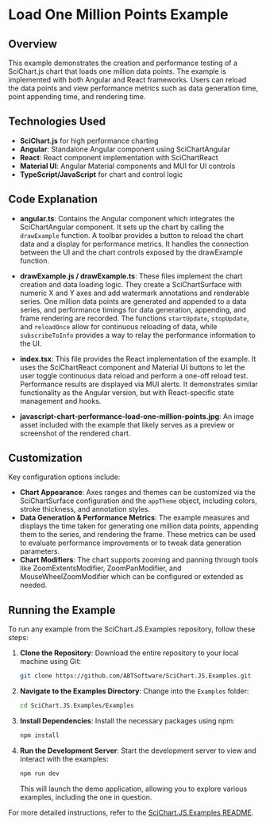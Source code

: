# Load One Million Points Example

## Overview

This example demonstrates the creation and performance testing of a SciChart.js chart that loads one million data points. The example is implemented with both Angular and React frameworks. Users can reload the data points and view performance metrics such as data generation time, point appending time, and rendering time.

## Technologies Used

-   **SciChart.js** for high performance charting
-   **Angular**: Standalone Angular component using SciChartAngular
-   **React**: React component implementation with SciChartReact
-   **Material UI**: Angular Material components and MUI for UI controls
-   **TypeScript/JavaScript** for chart and control logic

## Code Explanation

-   **angular.ts**: Contains the Angular component which integrates the SciChartAngular component. It sets up the chart by calling the `drawExample` function. A toolbar provides a button to reload the chart data and a display for performance metrics. It handles the connection between the UI and the chart controls exposed by the drawExample function.

-   **drawExample.js / drawExample.ts**: These files implement the chart creation and data loading logic. They create a SciChartSurface with numeric X and Y axes and add watermark annotations and renderable series. One million data points are generated and appended to a data series, and performance timings for data generation, appending, and frame rendering are recorded. The functions `startUpdate`, `stopUpdate`, and `reloadOnce` allow for continuous reloading of data, while `subscribeToInfo` provides a way to relay the performance information to the UI.

-   **index.tsx**: This file provides the React implementation of the example. It uses the SciChartReact component and Material UI buttons to let the user toggle continuous data reload and perform a one-off reload test. Performance results are displayed via MUI alerts. It demonstrates similar functionality as the Angular version, but with React-specific state management and hooks.

-   **javascript-chart-performance-load-one-million-points.jpg**: An image asset included with the example that likely serves as a preview or screenshot of the rendered chart.

## Customization

Key configuration options include:

-   **Chart Appearance**: Axes ranges and themes can be customized via the SciChartSurface configuration and the `appTheme` object, including colors, stroke thickness, and annotation styles.
-   **Data Generation & Performance Metrics**: The example measures and displays the time taken for generating one million data points, appending them to the series, and rendering the frame. These metrics can be used to evaluate performance improvements or to tweak data generation parameters.
-   **Chart Modifiers**: The chart supports zooming and panning through tools like ZoomExtentsModifier, ZoomPanModifier, and MouseWheelZoomModifier which can be configured or extended as needed.

## Running the Example

To run any example from the SciChart.JS.Examples repository, follow these steps:

1. **Clone the Repository**: Download the entire repository to your local machine using Git:

    ```bash
    git clone https://github.com/ABTSoftware/SciChart.JS.Examples.git
    ```

2. **Navigate to the Examples Directory**: Change into the `Examples` folder:

    ```bash
    cd SciChart.JS.Examples/Examples
    ```

3. **Install Dependencies**: Install the necessary packages using npm:

    ```bash
    npm install
    ```

4. **Run the Development Server**: Start the development server to view and interact with the examples:

    ```bash
    npm run dev
    ```

    This will launch the demo application, allowing you to explore various examples, including the one in question.

For more detailed instructions, refer to the [SciChart.JS.Examples README](https://github.com/ABTSoftware/SciChart.JS.Examples/blob/master/README.md).
